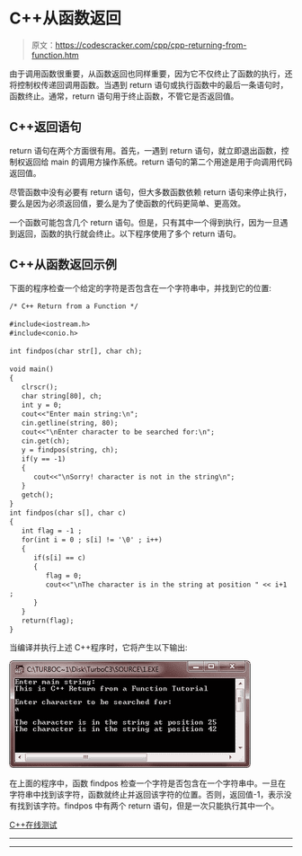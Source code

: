 # C++从函数返回

> 原文：<https://codescracker.com/cpp/cpp-returning-from-function.htm>

由于调用函数很重要，从函数返回也同样重要，因为它不仅终止了函数的执行，还将控制权传递回调用函数。当遇到 return 语句或执行函数中的最后一条语句时，函数终止。通常，return 语句用于终止函数，不管它是否返回值。

## C++返回语句

return 语句在两个方面很有用。首先，一遇到 return 语句，就立即退出函数，控制权返回给 main 的调用方操作系统。return 语句的第二个用途是用于向调用代码返回值。

尽管函数中没有必要有 return 语句，但大多数函数依赖 return 语句来停止执行，要么是因为必须返回值，要么是为了使函数的代码更简单、更高效。

一个函数可能包含几个 return 语句。但是，只有其中一个得到执行，因为一旦遇到返回，函数的执行就会终止。以下程序使用了多个 return 语句。

## C++从函数返回示例

下面的程序检查一个给定的字符是否包含在一个字符串中，并找到它的位置:

```
/* C++ Return from a Function */

#include<iostream.h>
#include<conio.h>

int findpos(char str[], char ch);

void main()
{
   clrscr();
   char string[80], ch;
   int y = 0;
   cout<<"Enter main string:\n";
   cin.getline(string, 80);
   cout<<"\nEnter character to be searched for:\n";
   cin.get(ch);
   y = findpos(string, ch);
   if(y == -1)
   {
      cout<<"\nSorry! character is not in the string\n";
   }
   getch();
}
int findpos(char s[], char c)
{
   int flag = -1 ;
   for(int i = 0 ; s[i] != '\0' ; i++)
   {
      if(s[i] == c)
      {
         flag = 0;
         cout<<"\nThe character is in the string at position " << i+1 ;
      }
   }
   return(flag);
}
```

当编译并执行上述 C++程序时，它将产生以下输出:

![c++ return from function](img/822efecb662bdddbddf677b834f7c22c.png)

在上面的程序中，函数 findpos 检查一个字符是否包含在一个字符串中。一旦在字符串中找到该字符，函数就终止并返回该字符的位置。否则，返回值-1，表示没有找到该字符。findpos 中有两个 return 语句，但是一次只能执行其中一个。

[C++在线测试](/exam/showtest.php?subid=3)

* * *

* * *
